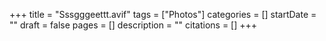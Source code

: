 +++
title = "Sssgggeettt.avif"
tags = ["Photos"]
categories = []
startDate = ""
draft = false
pages = []
description = ""
citations = []
+++
